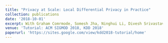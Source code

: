 ```yaml
---
title: "Privacy at Scale: Local Differential Privacy in Practice"
collection: publications
date: '2018-10-01'
excerpt: With Graham Comrmode, Somesh Jha, Ninghui Li, Divesh Srivastava, Tianhao Wang
venue: 'Tutorial: ACM SIGMOD 2018, KDD 2018'
paperurl: 'https://sites.google.com/view/kdd2018-tutorial/home'
---
```

